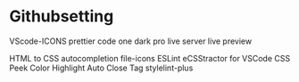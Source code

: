 # Githubsetting

VScode-ICONS
prettier code
one dark pro
live server 
live preview
	
HTML to CSS autocompletion
file-icons
ESLint
eCSStractor for VSCode
CSS Peek
Color Highlight
Auto Close Tag
stylelint-plus
